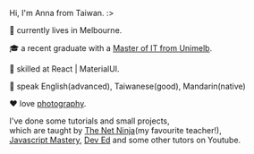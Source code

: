 Hi, I'm Anna from Taiwan. :>

:round_pushpin: currently lives in Melbourne.

🎓 a recent graduate with a [Master of IT from Unimelb](/Document.pdf). 

:ninja: skilled at React | MaterialUI. 

👩 speak English(advanced), Taiwanese(good), Mandarin(native)

:heart: love [photography](https://lightroom.app.link/FtABlusKbsb). 

I've done some tutorials and small projects,   
which are taught by [The Net Ninja](https://www.youtube.com/c/TheNetNinja)(my favourite teacher!),  
[Javascript Mastery](https://www.youtube.com/c/JavaScriptMastery), [Dev Ed](https://www.youtube.com/c/DevEd) and some other tutors on Youtube.
